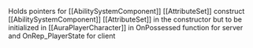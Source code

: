 Holds pointers for [[AbilitySystemComponent]] [[AttributeSet]]
construct [[AbilitySystemComponent]] [[AttributeSet]] in the constructor but to be initialized in [[AuraPlayerCharacter]] in OnPossessed function for server and OnRep_PlayerState for client 


